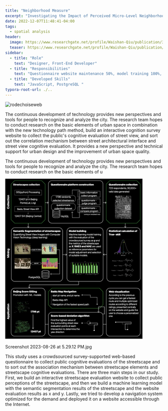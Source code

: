 ```yaml
---
title: "Neighborhood Measure"
excerpt: "Investigating the Impact of Perceived Micro-Level Neighborhood Characteristics on Housing Prices in Shanghai."
date: 2022-12-07T11:48:41-04:00
tags:
  - spatial analysis
header:
  image: https://www.researchgate.net/profile/Waishan-Qiu/publication/365275329/figure/fig2/AS:11431281096593884@1668182666424/Gini-importance-of-each-objective-feature-of-subjective-perceptions-prediction.png
  teaser: https://www.researchgate.net/profile/Waishan-Qiu/publication/365275329/figure/fig2/AS:11431281096593884@1668182666424/Gini-importance-of-each-objective-feature-of-subjective-perceptions-prediction.png
sidebar:
  - title: "Role"
    text: "Designer, Front-End Developer"
  - title: "Responsibilities"
    text: "Questionnaire website maintenance 50%, model training 100%, navigation website development 50%"
  - title: "Developed Skills"
    text: "JavaScript, PostgreSQL "
typora-root-url: ./..
---
```


![rodechoiseweb](/assets/images/portfolio/rodechoiseweb.jpg)

The continuous development of technology provides new perspectives and tools for people to recognize and analyze the city. The research team hopes to conduct research on the basic elements of urban space in combination with the new technology path method, build an interactive cognition survey website to collect the public's cognitive evaluation of street view, and sort out the correlation mechanism between street architectural interface and street view cognitive evaluation. It provides a new perspective and technical support for urban design and the improvement of urban space quality.

The continuous development of technology provides new perspectives and tools for people to recognize and analyze the city. The research team hopes to conduct research on the basic elements of u

<img src="/assets/images/portfolio/Screenshot 2023-06-30 at 03.48.05.jpg" alt="img0" style="zoom:50%;" />

Screenshot 2023-08-26 at 5.29.12 PM.jpg

This study uses a crowdsourced survey-supported web-based questionnaire to collect public cognitive evaluations of the streetscape and to sort out the association mechanism between streetscape elements and streetscape cognitive evaluations. There are three main steps in our study. First, we build an interactive streetscape evaluation website to collect public perceptions of the streetscape, and then we build a machine learning model with the semantic segmentation results of the streetscape and the website evaluation results as x and y. Lastly, we tried to develop a navigation system optimized for the demand and deployed it on a website accessible through the Internet.